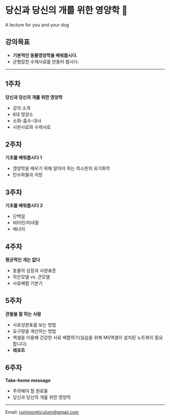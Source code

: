 # 당신과 당신의 개를 위한 영양학 :dog:  
A lecture for you and your dog  
## 강의목표
- **기본적인 동물영양학을 배워봅시다.**  
- 균형잡힌 수제사료를 만들어 봅시다.  

---------------------------------------

## 1주차  
**당신과 당신의 개를 위한 영양학**  
- 강의 소개  
- 6대 영양소  
- 소화-흡수-대사  
- 시판사료와 수제사료  

## 2주차  
**기초를 배워봅시다 1**  
- 영양학을 배우기 위해 알아야 하는 최소한의 유기화학
- 탄수화물과 지방  

## 3주차  
**기초를 배워봅시다 2**  
- 단백질  
- 비타민/미네랄  
- 에너지  

## 4주차  
**평균적인 개는 없다**  
- 동물의 성장과 사양표준  
- 작은모델 vs. 큰모델  
- 사료배합 기본기  

## 5주차  
**관찰을 잘 하는 사람**  
- 사료성분표를 보는 방법  
- 요구량을 계산하는 방법  
- 엑셀을 이용해 건강한 사료 배합하기(실습을 위해 MS엑셀이 설치된 노트북이 필요합니다)    
- **레포트**

## 6주차  
**Take-home message**  
- 주의해야 할 원료들  
- 당신과 당신의 개를 위한 영양학  

---------------------------------------
Email: ruminoreticulum@gmail.com
